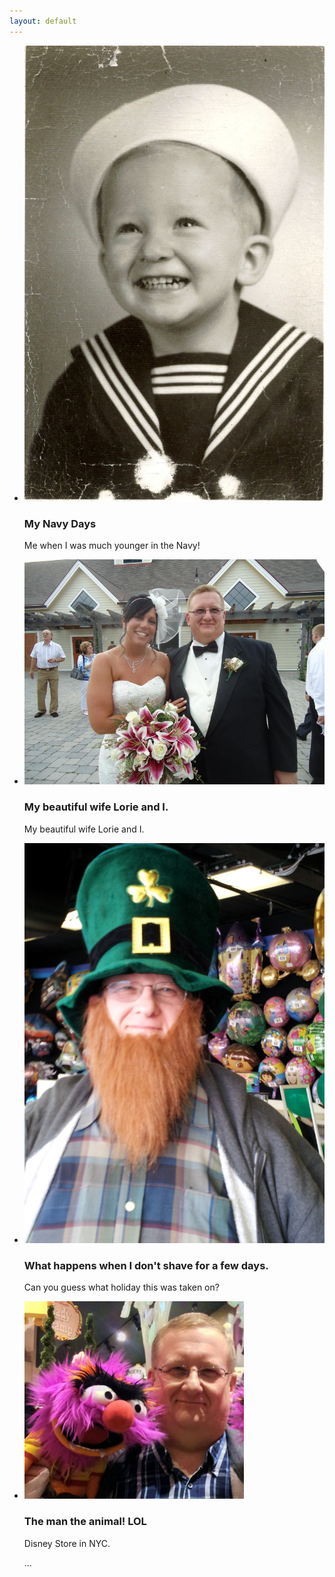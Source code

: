 ```yaml
---
layout: default
---
```

<ul class="thumbnails">
  <li class="span2">
    <div class="thumbnail">
      <img src="../personal/photos/roger.jpg" alt="Me in the Navy in my younger years.">
      <h3>My Navy Days</h3>
      <p>Me when I was much younger in the Navy!</p>
    </div>
  </li>

  <li class="span2">
    <div class="thumbnail">
      <img src="../personal/photos/004.jpg" alt="My beautiful wife Lorie and I.">
      <h3>My beautiful wife Lorie and I.</h3>
      <p>My beautiful wife Lorie and I.</p>
    </div>
  </li>

  <li class="span2">
    <div class="thumbnail">
      <img src="../personal/photos/20120317_113455.jpg" alt="Yes that is me.">
      <h3>What happens when I don't shave for a few days.</h3>
      <p>Can you guess what holiday this was taken on?</p>
    </div>
  </li>

  <li class="span2">
    <div class="thumbnail">
      <img src="../personal/photos/RogerandAnimal2.jpg" alt="My hero!">
      <h3>The man the animal! LOL</h3>
      <p>Disney Store in NYC.</p>
    </div>
  </li>

  ...
</ul>